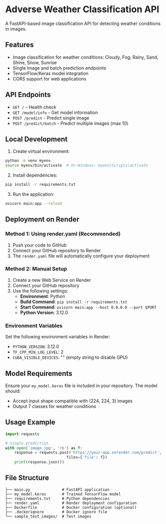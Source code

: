 # Adverse Weather Classification API

A FastAPI-based image classification API for detecting weather conditions in images.

## Features

- Image classification for weather conditions: Cloudy, Fog, Rainy, Sand, Shine, Snow, Sunrise
- Single image and batch prediction endpoints
- TensorFlow/Keras model integration
- CORS support for web applications

## API Endpoints

- `GET /` - Health check
- `GET /model/info` - Get model information
- `POST /predict` - Predict single image
- `POST /predict/batch` - Predict multiple images (max 10)

## Local Development

1. Create virtual environment:
```bash
python -m venv myenv
source myenv/bin/activate  # On Windows: myenv\Scripts\activate
```

2. Install dependencies:
```bash
pip install -r requirements.txt
```

3. Run the application:
```bash
uvicorn main:app --reload
```

## Deployment on Render

### Method 1: Using render.yaml (Recommended)

1. Push your code to GitHub
2. Connect your GitHub repository to Render
3. The `render.yaml` file will automatically configure your deployment

### Method 2: Manual Setup

1. Create a new Web Service on Render
2. Connect your GitHub repository
3. Use the following settings:
   - **Environment**: Python
   - **Build Command**: `pip install -r requirements.txt`
   - **Start Command**: `uvicorn main:app --host 0.0.0.0 --port $PORT`
   - **Python Version**: 3.12.0

### Environment Variables

Set the following environment variables in Render:
- `PYTHON_VERSION`: 3.12.0
- `TF_CPP_MIN_LOG_LEVEL`: 2
- `CUDA_VISIBLE_DEVICES`: "" (empty string to disable GPU)

## Model Requirements

Ensure your `my_model.keras` file is included in your repository. The model should:
- Accept input shape compatible with (224, 224, 3) images
- Output 7 classes for weather conditions

## Usage Example

```python
import requests

# Single prediction
with open('image.jpg', 'rb') as f:
    response = requests.post('https://your-app.onrender.com/predict', 
                           files={'file': f})
    print(response.json())
```

## File Structure

```
├── main.py              # FastAPI application
├── my_model.keras       # Trained TensorFlow model
├── requirements.txt     # Python dependencies
├── render.yaml          # Render deployment configuration
├── Dockerfile           # Docker configuration (optional)
├── .dockerignore        # Docker ignore file
└── sample_test_images/  # Test images
```
